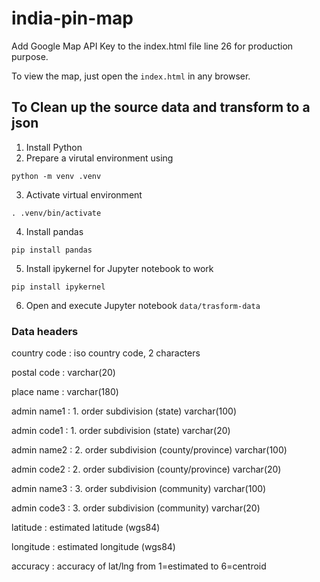 # india-pin-map

Add Google Map API Key to the index.html file line 26 for production purpose.

To view the map, just open the `index.html` in any browser.

## To Clean up the source data and transform to a json
1. Install Python
2. Prepare a virutal environment using
```
python -m venv .venv
```

3. Activate virtual environment
```
. .venv/bin/activate
```
4. Install pandas
```
pip install pandas
```
5. Install ipykernel for Jupyter notebook to work
```
pip install ipykernel
```
6. Open and execute Jupyter notebook `data/trasform-data`


### Data headers
country code      : iso country code, 2 characters

postal code       : varchar(20)

place name        : varchar(180)

admin name1       : 1. order subdivision (state) varchar(100)

admin code1       : 1. order subdivision (state) varchar(20)

admin name2       : 2. order subdivision (county/province) varchar(100)

admin code2       : 2. order subdivision (county/province) varchar(20)

admin name3       : 3. order subdivision (community) varchar(100)

admin code3       : 3. order subdivision (community) varchar(20)

latitude          : estimated latitude (wgs84)

longitude         : estimated longitude (wgs84)

accuracy          : accuracy of lat/lng from 1=estimated to 6=centroid
